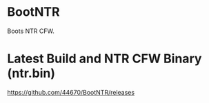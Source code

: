 # BootNTR

Boots NTR CFW.


# Latest Build and NTR CFW Binary (ntr.bin)

https://github.com/44670/BootNTR/releases
